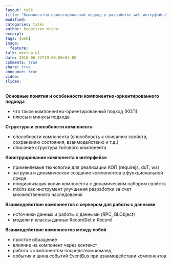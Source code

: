 ```yaml
---
layout: talk
title: "Компонентно-ориентированный подход в разработке web-интерфейса"
modified:
categories: talks
author: bogatirev_misha
excerpt:
tags: [web]
image:
  feature:
talk: meetup_u1
date: 2016-06-23T19:00:00+02:00
comments: true
share: true
announce: true 
video: 
slides: 
---
```



**Основные понятия и особенности компонентно-ориентированного подхода**

* что такое компонентно-ориентированный подход (КОП)
* плюсы и минусы подхода

**Структура и способности компонента**

* способности компонента (способность к описанию свойств, сохранению состояния, взаимодействию и т.д.)
* описание структура типового компонента

**Конструирование компонента в интерфейсе**

* применяемые технологии для реализации КОП (requirejs, doT, ws)
* загрузка и динамическое создание компонентов в функциональной среде
* инициализация копии компонента с динамическим набором свойств
* mixins как инструмент улучшения разработки за счет множественного наследования

**Взаимодействие компонентов с сервером для работы с данными**

* источники данных и работы с данными (RPC, BLObject)
* модели и классы данных RecordSet и Record

**Взаимодействие компонентов между собой**

* простое обращение
* влияние на компонент через контекст
* работа с компонентом посредством команд
* события и шина событий EventBus при взаимодействии компонентов
